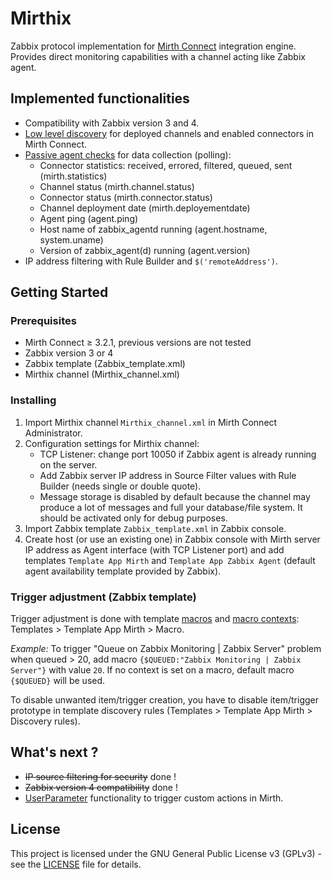 # Mirthix

Zabbix protocol implementation for [Mirth Connect](https://www.nextgen.com/products-and-services/NextGen-Connect-Integration-Engine-Downloads) integration engine. Provides direct monitoring capabilities with a channel acting like Zabbix agent.

## Implemented functionalities

- Compatibility with Zabbix version 3 and 4.
- [Low level discovery](https://www.zabbix.com/documentation/4.0/manual/discovery/low_level_discovery) for deployed channels and enabled connectors in Mirth Connect.
- [Passive agent checks](https://www.zabbix.com/documentation/4.0/manual/appendix/items/activepassive) for data collection (polling):
  - Connector statistics: received, errored, filtered, queued, sent (mirth.statistics)
  - Channel status (mirth.channel.status)
  - Connector status (mirth.connector.status)
  - Channel deployment date (mirth.deployementdate)
  - Agent ping (agent.ping)
  - Host name of zabbix_agentd running (agent.hostname, system.uname)
  - Version of zabbix_agent(d) running (agent.version)
- IP address filtering with Rule Builder and `$('remoteAddress')`.


## Getting Started

### Prerequisites

- Mirth Connect ≥ 3.2.1, previous versions are not tested
- Zabbix version 3 or 4
- Zabbix template (Zabbix_template.xml)
- Mirthix channel (Mirthix_channel.xml)


### Installing

1. Import Mirthix channel `Mirthix_channel.xml` in Mirth Connect Administrator.
2. Configuration settings for Mirthix channel:
   - TCP Listener: change port 10050 if Zabbix agent is already running on the server.
   - Add Zabbix server IP address in Source Filter values with Rule Builder (needs single or double quote).
   - Message storage is disabled by default because the channel may produce a lot of messages and full your database/file system. It should be activated only for debug purposes.
3. Import Zabbix template `Zabbix_template.xml` in Zabbix console.
4. Create host (or use an existing one) in Zabbix console with Mirth server IP address as Agent interface (with TCP Listener port) and add templates `Template App Mirth` and `Template App Zabbix Agent` (default agent availability template provided by Zabbix).


### Trigger adjustment (Zabbix template)

Trigger adjustment is done with template [macros](https://www.zabbix.com/documentation/3.4/manual/config/macros/usermacros) and [macro contexts](https://www.zabbix.com/documentation/3.4/manual/config/macros/usermacros#user_macro_context): Templates > Template App Mirth > Macro.

*Example:*
To trigger "Queue on Zabbix Monitoring | Zabbix Server" problem when queued > 20, add macro `{$QUEUED:"Zabbix Monitoring | Zabbix Server"}` with value `20`. If no context is set on a macro, default macro `{$QUEUED}` will be used.

To disable unwanted item/trigger creation, you have to disable item/trigger prototype in template discovery rules (Templates > Template App Mirth > Discovery rules).  

## What's next ?

- ~~IP source filtering for security~~ done !
- ~~Zabbix version 4 compatibility~~ done !
- [UserParameter](https://www.zabbix.com/documentation/4.0/manual/config/items/userparameters) functionality to trigger custom actions in Mirth.

## License

This project is licensed under the GNU General Public License v3 (GPLv3) - see the [LICENSE](LICENSE) file for details.
